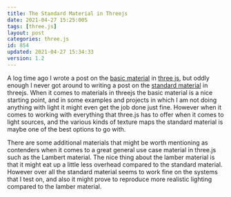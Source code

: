 ```yaml
---
title: The Standard Material in Threejs
date: 2021-04-27 15:25:00S
tags: [three.js]
layout: post
categories: three.js
id: 854
updated: 2021-04-27 15:34:33
version: 1.2
---
```


A log time ago I wrote a post on the [basic material](/2018/05/05/threejs-basic-material/) in [three js](https://threejs.org/), but oddly enough I never got around to writing a post on the [standard material](https://threejs.org/docs/index.html#api/en/materials/MeshStandardMaterial) in threejs. When it comes to materials in threejs the basic material is a nice starting point, and in some examples and projects in which I am not doing anything with light it might even get the job done just fine. However when it comes to working with everything that three.js has to offer when it comes to light sources, and the various kinds of texture maps the standard material is maybe one of the best options to go with.

There are some additional materials that might be worth mentioning as contenders when it comes to a great general use case material in three.js such as the Lambert material. The nice thing about the lamber material is that it might eat up a little less overhead compared to the standard material. However over all the standard material seems to work fine on the systems that I test on, and also it might prove to reproduce more realistic lighting compared to the lamber material.

<!-- more -->
